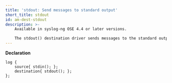 ```yaml
---
title: 'stdout: Send messages to standard output'
short_title: stdout
id: am-dest-stdout
description: >-
    Available in syslog-ng OSE 4.4 or later versions.

    The stdout() destination driver sends messages to the standard output.
---
```


**Declaration**

```config
log {
    source{ stdin(); };
    destination{ stdout(); };
};
```
